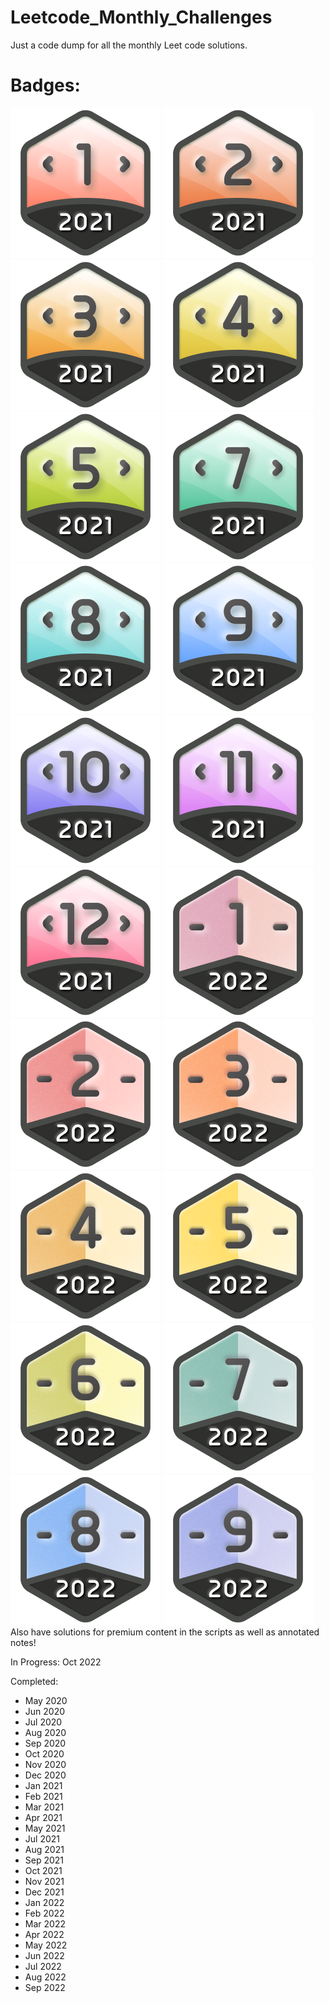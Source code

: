 # Leetcode_Monthly_Challenges
Just a code dump for all the monthly Leet code solutions. 

# Badges:

![alt text](https://github.com/janmichael88/Leetcode_Monthly_Challenges/blob/master/Badges/dcc-2021-1.png) 
![alt text](https://github.com/janmichael88/Leetcode_Monthly_Challenges/blob/master/Badges/dcc-2021-2.png)
![alt text](https://github.com/janmichael88/Leetcode_Monthly_Challenges/blob/master/Badges/dcc-2021-3.png)
![alt text](https://github.com/janmichael88/Leetcode_Monthly_Challenges/blob/master/Badges/dcc-2021-4.png)
![alt_text](https://github.com/janmichael88/Leetcode_Monthly_Challenges/blob/master/Badges/dcc-2021-5.png)
![alt text](https://github.com/janmichael88/Leetcode_Monthly_Challenges/blob/master/Badges/dcc-2021-7.png)
![alt text](https://github.com/janmichael88/Leetcode_Monthly_Challenges/blob/master/Badges/dcc-2021-8.png)
![alt text](https://github.com/janmichael88/Leetcode_Monthly_Challenges/blob/master/Badges/dcc-2021-9.png)
![alt text](https://github.com/janmichael88/Leetcode_Monthly_Challenges/blob/master/Badges/dcc-2021-10.png)
![alt text](https://github.com/janmichael88/Leetcode_Monthly_Challenges/blob/master/Badges/dcc-2021-11.png)
![alt text](https://github.com/janmichael88/Leetcode_Monthly_Challenges/blob/master/Badges/dcc-2021-12.png)
![alt text](https://github.com/janmichael88/Leetcode_Monthly_Challenges/blob/master/Badges/dcc-2022-1.png)
![alt text](https://github.com/janmichael88/Leetcode_Monthly_Challenges/blob/master/Badges/dcc-2022-2.png)
![alt text](https://github.com/janmichael88/Leetcode_Monthly_Challenges/blob/master/Badges/dcc-2022-3.png)
![alt text](https://github.com/janmichael88/Leetcode_Monthly_Challenges/blob/master/Badges/dcc-2022-4.png)
![alt text](https://github.com/janmichael88/Leetcode_Monthly_Challenges/blob/master/Badges/dcc-2022-5.png)
![alt text](https://github.com/janmichael88/Leetcode_Monthly_Challenges/blob/master/Badges/dcc-2022-6.png)
![alt text](https://github.com/janmichael88/Leetcode_Monthly_Challenges/blob/master/Badges/dcc-2022-7.png)
![alt text](https://github.com/janmichael88/Leetcode_Monthly_Challenges/blob/master/Badges/dcc-2022-8.png)
![alt text](https://github.com/janmichael88/Leetcode_Monthly_Challenges/blob/master/Badges/dcc-2022-9.png)
Also have solutions for premium content in the scripts as well as annotated notes!

In Progress:
Oct 2022

Completed:
* May 2020
* Jun 2020
* Jul 2020
* Aug 2020
* Sep 2020
* Oct 2020
* Nov 2020
* Dec 2020
* Jan 2021
* Feb 2021
* Mar 2021
* Apr 2021
* May 2021
* Jul 2021
* Aug 2021
* Sep 2021
* Oct 2021
* Nov 2021
* Dec 2021
* Jan 2022
* Feb 2022
* Mar 2022
* Apr 2022
* May 2022
* Jun 2022
* Jul 2022
* Aug 2022
* Sep 2022
